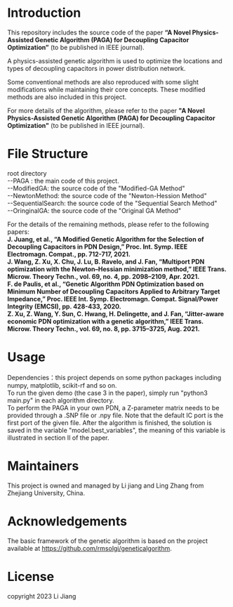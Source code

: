 # Introduction
This repository includes the source code of the paper **“A Novel Physics-Assisted Genetic Algorithm (PAGA) for Decoupling Capacitor Optimization”** (to be published in IEEE journal). 


A physics-assisted genetic algorithm is used to optimize the locations and types of decoupling capacitors in power distribution network.


Some conventional methods are also reproduced with some slight modifications while maintaining their core concepts. These modified methods are also included in this project. 


For more details of the algorithm, please refer to the paper **"A Novel Physics-Assisted Genetic Algorithm (PAGA) for Decoupling Capacitor Optimization"** (to be published in IEEE journal). 


	
# File Structure
root directory<br>
--PAGA : the main code of this project.<br>
--ModifiedGA: the source code of the "Modified-GA Method"<br>
--NewtonMethod: the source code of the "Newton-Hession Method"<br>
--SequentialSearch: the source code of the "Sequential Search Method"<br>
--OringinalGA: the source code of the "Original GA Method"<br>
	
For the details of the remaining methods, please refer to the following papers:<br>
**J. Juang, et al., “A Modified Genetic Algorithm for the Selection of Decoupling Capacitors in PDN Design,” Proc. Int. Symp. IEEE Electromagn. Compat., pp. 712-717, 2021.**<br>
**J. Wang, Z. Xu, X. Chu, J. Lu, B. Ravelo, and J. Fan, “Multiport PDN optimization with the Newton–Hessian minimization method,” IEEE Trans. Microw. Theory Techn., vol. 69, no. 4, pp. 2098–2109, Apr. 2021.**<br>
**F. de Paulis, et al., “Genetic Algorithm PDN Optimization based on Minimum Number of Decoupling Capacitors Applied to Arbitrary Target Impedance,” Proc. IEEE Int. Symp. Electromagn. Compat. Signal/Power Integrity (EMCSI), pp. 428-433, 2020.**<br>
**Z. Xu, Z. Wang, Y. Sun, C. Hwang, H. Delingette, and J. Fan, “Jitter-aware economic PDN optimization with a genetic algorithm,” IEEE Trans. Microw. Theory Techn., vol. 69, no. 8, pp. 3715–3725, Aug. 2021.**<br>
		
# Usage
Dependencies：this project depends on some python packages including numpy, matplotlib, scikit-rf and so on.<br>
To run the given demo (the case 3 in the paper), simply run "python3 main.py" in each algorithm directory.<br>
To perform the PAGA in your own PDN, a Z-parameter matrix needs to be provided through a .SNP file or .npy file. Note that the default IC port is the first port of the given file.	After the algorithm is finished, the solution is saved in the variable "model.best_variables", the meaning of this variable is illustrated in section II of the paper.

# Maintainers
This project is owned and managed by Li jiang and Ling Zhang from Zhejiang University, China. 

# Acknowledgements
The basic framework of the genetic algorithm is based on the project available at https://github.com/rmsolgi/geneticalgorithm.
	
# License
copyright 2023 Li Jiang

